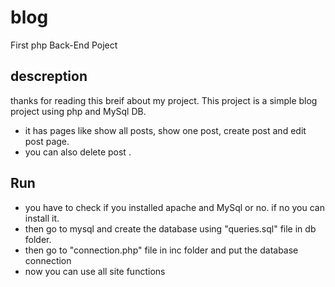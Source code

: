 # blog
First php Back-End Poject


## descreption

thanks for reading this breif about my project. This project is a simple blog project using php and MySql DB. 
* it has pages like show all posts, show one post, create post and edit post page. 
* you can also delete post .



## Run

* you have to check if you installed apache and MySql or no. if no you can install it.
* then go to mysql and create the database using "queries.sql" file in db folder. 
* then go to "connection.php" file in inc folder and put the database connection
* now you can use all site functions 

